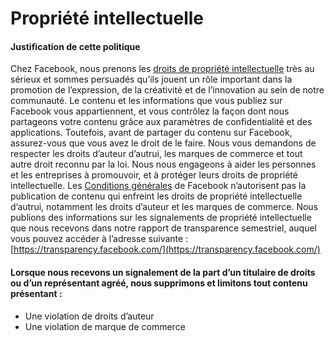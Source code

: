 Propriété intellectuelle
========================

#### Justification de cette politique

Chez Facebook, nous prenons les [droits de propriété intellectuelle](https://www.facebook.com/help/399224883474207?ref=ccs) très au sérieux et sommes persuadés qu’ils jouent un rôle important dans la promotion de l’expression, de la créativité et de l’innovation au sein de notre communauté. Le contenu et les informations que vous publiez sur Facebook vous appartiennent, et vous contrôlez la façon dont nous partageons votre contenu grâce aux paramètres de confidentialité et des applications. Toutefois, avant de partager du contenu sur Facebook, assurez-vous que vous avez le droit de le faire. Nous vous demandons de respecter les droits d’auteur d’autrui, les marques de commerce et tout autre droit reconnu par la loi. Nous nous engageons à aider les personnes et les entreprises à promouvoir, et à protéger leurs droits de propriété intellectuelle. Les [Conditions générales](https://www.facebook.com/legal/terms) de Facebook n’autorisent pas la publication de contenu qui enfreint les droits de propriété intellectuelle d’autrui, notamment les droits d’auteur et les marques de commerce. Nous publions des informations sur les signalements de propriété intellectuelle que nous recevons dans notre rapport de transparence semestriel, auquel vous pouvez accéder à l’adresse suivante : [https://transparency.facebook.com/](https://transparency.facebook.com/)

#### Lorsque nous recevons un signalement de la part d’un titulaire de droits ou d’un représentant agréé, nous supprimons et limitons tout contenu présentant :

*   Une violation de droits d’auteur
*   Une violation de marque de commerce